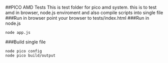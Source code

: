 ##PICO AMD Tests
This is test folder for pico amd system. this is to test amd in browser, node.js enviroment and also compile scripts into single file
###Run in browser
point your browser to tests/index.html
###Run in node.js
```
node app.js
```
###Build single file
```
node pico config
node pico build/output
```
